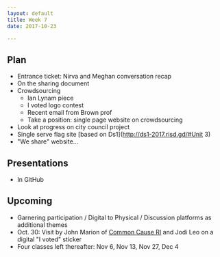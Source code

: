 ```yaml
---
layout: default
title: Week 7
date: 2017-10-23

---
```


## Plan
* Entrance ticket: Nirva and Meghan conversation recap
* On the sharing document
* Crowdsourcing
  * Ian Lynam piece
  * I voted logo contest
  * Recent email from Brown prof
  * Take a position: single page website on crowdsourcing
* Look at progress on city council project
* Single serve flag site [based on Ds1](http://ds1-2017.risd.gd/#Unit 3)
* "We share" website...


## Presentations
* In GitHub

## Upcoming
* Garnering participation / Digital to Physical / Discussion platforms as additional themes
* Oct. 30: Visit by John Marion of [Common Cause RI](http://commoncauseri.org/) and Jodi Leo on a digital "I voted" sticker
* Four classes left thereafter: Nov 6, Nov 13, Nov 27, Dec 4
